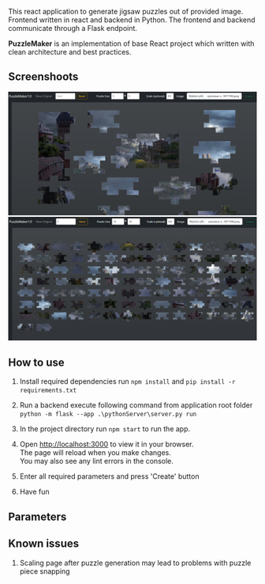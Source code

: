 
This react application to generate jigsaw puzzles out of provided image.
Frontend written in react and backend in Python. The frontend and backend communicate through a Flask endpoint.

**PuzzleMaker** is an implementation of base React project which written with clean architecture and best practices.

## Screenshoots
![Screenshoot01](./src/images/screenshoot01.png)
![Screenshoot02](./src/images/screenshoot02.png)

## How to use
1. Install required dependencies run `npm install` and `pip install -r requirements.txt`
2. Run a backend execute following command from application root folder  
`python -m flask --app .\pythonServer\server.py run`

3. In the project directory run `npm start` to run the app.
4. Open [http://localhost:3000](http://localhost:3000) to view it in your browser.  
The page will reload when you make changes.\
You may also see any lint errors in the console.

5. Enter all required parameters and press 'Create' button
6. Have fun

## Parameters


## Known issues
1. Scaling page after puzzle generation may lead to problems with puzzle piece snapping

